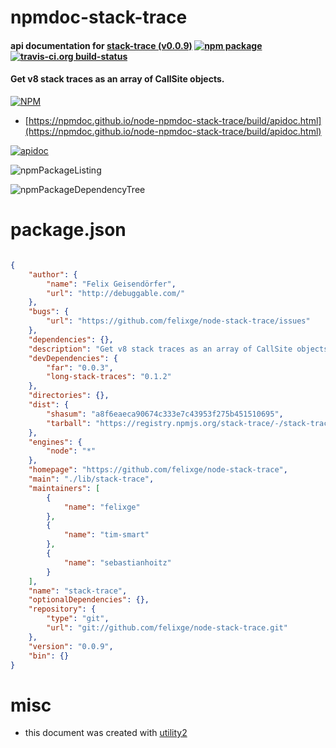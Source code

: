# npmdoc-stack-trace

#### api documentation for  [stack-trace (v0.0.9)](https://github.com/felixge/node-stack-trace)  [![npm package](https://img.shields.io/npm/v/npmdoc-stack-trace.svg?style=flat-square)](https://www.npmjs.org/package/npmdoc-stack-trace) [![travis-ci.org build-status](https://api.travis-ci.org/npmdoc/node-npmdoc-stack-trace.svg)](https://travis-ci.org/npmdoc/node-npmdoc-stack-trace)

#### Get v8 stack traces as an array of CallSite objects.

[![NPM](https://nodei.co/npm/stack-trace.png?downloads=true&downloadRank=true&stars=true)](https://www.npmjs.com/package/stack-trace)

- [https://npmdoc.github.io/node-npmdoc-stack-trace/build/apidoc.html](https://npmdoc.github.io/node-npmdoc-stack-trace/build/apidoc.html)

[![apidoc](https://npmdoc.github.io/node-npmdoc-stack-trace/build/screenCapture.buildCi.browser.%252Ftmp%252Fbuild%252Fapidoc.html.png)](https://npmdoc.github.io/node-npmdoc-stack-trace/build/apidoc.html)

![npmPackageListing](https://npmdoc.github.io/node-npmdoc-stack-trace/build/screenCapture.npmPackageListing.svg)

![npmPackageDependencyTree](https://npmdoc.github.io/node-npmdoc-stack-trace/build/screenCapture.npmPackageDependencyTree.svg)



# package.json

```json

{
    "author": {
        "name": "Felix Geisendörfer",
        "url": "http://debuggable.com/"
    },
    "bugs": {
        "url": "https://github.com/felixge/node-stack-trace/issues"
    },
    "dependencies": {},
    "description": "Get v8 stack traces as an array of CallSite objects.",
    "devDependencies": {
        "far": "0.0.3",
        "long-stack-traces": "0.1.2"
    },
    "directories": {},
    "dist": {
        "shasum": "a8f6eaeca90674c333e7c43953f275b451510695",
        "tarball": "https://registry.npmjs.org/stack-trace/-/stack-trace-0.0.9.tgz"
    },
    "engines": {
        "node": "*"
    },
    "homepage": "https://github.com/felixge/node-stack-trace",
    "main": "./lib/stack-trace",
    "maintainers": [
        {
            "name": "felixge"
        },
        {
            "name": "tim-smart"
        },
        {
            "name": "sebastianhoitz"
        }
    ],
    "name": "stack-trace",
    "optionalDependencies": {},
    "repository": {
        "type": "git",
        "url": "git://github.com/felixge/node-stack-trace.git"
    },
    "version": "0.0.9",
    "bin": {}
}
```



# misc
- this document was created with [utility2](https://github.com/kaizhu256/node-utility2)
